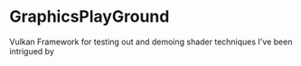 # GraphicsPlayGround
Vulkan Framework for testing out and demoing shader techniques I've been intrigued by

